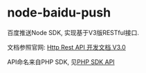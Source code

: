 # node-baidu-push
百度推送Node SDK, 实现基于V3版RESTful接口.

文档参照官网: [Http Rest API 开发文档 V3.0](http://push.baidu.com/doc/restapi/restapi)

API命名来自PHP SDK, 见[PHP SDK API](http://push.baidu.com/doc/php/api)
